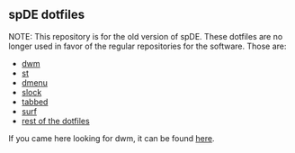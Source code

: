 ## spDE dotfiles

NOTE: This repository is for the old version of spDE. These dotfiles are no longer used in favor of the regular repositories for the software. Those are:

- [dwm](https://github.com/speedie-de/dwm)
- [st](https://github.com/speedie-de/st)
- [dmenu](https://github.com/speedie-de/dmenu)
- [slock](https://github.com/speedie-de/slock)
- [tabbed](https://github.com/speedie-de/tabbed)
- [surf](https://github.com/speedie-de/surf)
- [rest of the dotfiles](https://github.com/speedie-de/dotfiles)

If you came here looking for dwm, it can be found [here](https://speedie.gq/dwm).
